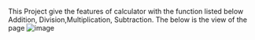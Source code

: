This Project give the features of calculator with the function listed below  
      Addition, Division,Multiplication, Subtraction.
The below is the view of the page
![image](https://github.com/saranyaravi27/Calculator/assets/53142395/77cccc9b-c972-42b9-b1c0-86ac74786e1b)

